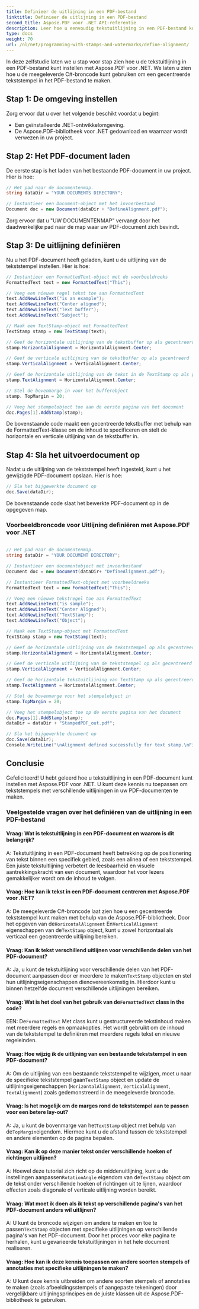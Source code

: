 ```yaml
---
title: Definieer de uitlijning in een PDF-bestand
linktitle: Definieer de uitlijning in een PDF-bestand
second_title: Aspose.PDF voor .NET API-referentie
description: Leer hoe u eenvoudig tekstuitlijning in een PDF-bestand kunt instellen met Aspose.PDF voor .NET.
type: docs
weight: 70
url: /nl/net/programming-with-stamps-and-watermarks/define-alignment/
---
```

In deze zelfstudie laten we u stap voor stap zien hoe u de tekstuitlijning in een PDF-bestand kunt instellen met Aspose.PDF voor .NET. We laten u zien hoe u de meegeleverde C#-broncode kunt gebruiken om een gecentreerde tekststempel in het PDF-bestand te maken.

## Stap 1: De omgeving instellen

Zorg ervoor dat u over het volgende beschikt voordat u begint:

- Een geïnstalleerde .NET-ontwikkelomgeving.
- De Aspose.PDF-bibliotheek voor .NET gedownload en waarnaar wordt verwezen in uw project.

## Stap 2: Het PDF-document laden

De eerste stap is het laden van het bestaande PDF-document in uw project. Hier is hoe:

```csharp
// Het pad naar de documentenmap.
string dataDir = "YOUR DOCUMENTS DIRECTORY";

// Instantieer een Document-object met het invoerbestand
Document doc = new Document(dataDir + "DefineAlignment.pdf");
```

Zorg ervoor dat u "UW DOCUMENTENMAP" vervangt door het daadwerkelijke pad naar de map waar uw PDF-document zich bevindt.

## Stap 3: De uitlijning definiëren

Nu u het PDF-document heeft geladen, kunt u de uitlijning van de tekststempel instellen. Hier is hoe:

```csharp
// Instantieer een FormattedText-object met de voorbeeldreeks
FormattedText text = new FormattedText("This");

// Voeg een nieuwe regel tekst toe aan FormattedText
text.AddNewLineText("is an example");
text.AddNewLineText("Center aligned");
text.AddNewLineText("Text buffer");
text.AddNewLineText("Subject");

// Maak een TextStamp-object met FormattedText
TextStamp stamp = new TextStamp(text);

// Geef de horizontale uitlijning van de tekstbuffer op als gecentreerd
stamp.HorizontalAlignment = HorizontalAlignment.Center;

// Geef de verticale uitlijning van de tekstbuffer op als gecentreerd
stamp.VerticalAlignment = VerticalAlignment.Center;

// Geef de horizontale uitlijning van de tekst in de TextStamp op als gecentreerd
stamp.TextAlignment = HorizontalAlignment.Center;

// Stel de bovenmarge in voor het bufferobject
stamp. TopMargin = 20;

// Voeg het stempelobject toe aan de eerste pagina van het document
doc.Pages[1].AddStamp(stamp);
```

De bovenstaande code maakt een gecentreerde tekstbuffer met behulp van de FormattedText-klasse om de inhoud te specificeren en stelt de horizontale en verticale uitlijning van de tekstbuffer in.

## Stap 4: Sla het uitvoerdocument op

Nadat u de uitlijning van de tekststempel heeft ingesteld, kunt u het gewijzigde PDF-document opslaan. Hier is hoe:

```csharp
// Sla het bijgewerkte document op
doc.Save(dataDir);
```

De bovenstaande code slaat het bewerkte PDF-document op in de opgegeven map.

### Voorbeeldbroncode voor Uitlijning definiëren met Aspose.PDF voor .NET 
```csharp

// Het pad naar de documentenmap.
string dataDir = "YOUR DOCUMENT DIRECTORY";

// Instantieer een documentobject met invoerbestand
Document doc = new Document(dataDir+ "DefineAlignment.pdf");

// Instantieer FormattedText-object met voorbeeldreeks
FormattedText text = new FormattedText("This");

// Voeg een nieuwe tekstregel toe aan FormattedText
text.AddNewLineText("is sample");
text.AddNewLineText("Center Aligned");
text.AddNewLineText("TextStamp");
text.AddNewLineText("Object");

// Maak een TextStamp-object met FormattedText
TextStamp stamp = new TextStamp(text);

// Geef de horizontale uitlijning van de tekststempel op als gecentreerd uitgelijnd
stamp.HorizontalAlignment = HorizontalAlignment.Center;

// Geef de verticale uitlijning van de tekststempel op als gecentreerd uitgelijnd
stamp.VerticalAlignment = VerticalAlignment.Center;

// Geef de horizontale tekstuitlijning van TextStamp op als gecentreerd uitgelijnd
stamp.TextAlignment = HorizontalAlignment.Center;

// Stel de bovenmarge voor het stempelobject in
stamp.TopMargin = 20;

// Voeg het stempelobject toe op de eerste pagina van het document
doc.Pages[1].AddStamp(stamp);
dataDir = dataDir + "StampedPDF_out.pdf";

// Sla het bijgewerkte document op
doc.Save(dataDir);
Console.WriteLine("\nAlignment defined successfully for text stamp.\nFile saved at " + dataDir);

```

## Conclusie

Gefeliciteerd! U hebt geleerd hoe u tekstuitlijning in een PDF-document kunt instellen met Aspose.PDF voor .NET. U kunt deze kennis nu toepassen om tekststempels met verschillende uitlijningen in uw PDF-documenten te maken.

### Veelgestelde vragen over het definiëren van de uitlijning in een PDF-bestand

#### Vraag: Wat is tekstuitlijning in een PDF-document en waarom is dit belangrijk?

A: Tekstuitlijning in een PDF-document heeft betrekking op de positionering van tekst binnen een specifiek gebied, zoals een alinea of een tekststempel. Een juiste tekstuitlijning verbetert de leesbaarheid en visuele aantrekkingskracht van een document, waardoor het voor lezers gemakkelijker wordt om de inhoud te volgen.

#### Vraag: Hoe kan ik tekst in een PDF-document centreren met Aspose.PDF voor .NET?

 A: De meegeleverde C#-broncode laat zien hoe u een gecentreerde tekststempel kunt maken met behulp van de Aspose.PDF-bibliotheek. Door het opgeven van de`HorizontalAlignment` En`VerticalAlignment` eigenschappen van de`TextStamp` object, kunt u zowel horizontaal als verticaal een gecentreerde uitlijning bereiken.

#### Vraag: Kan ik tekst verschillend uitlijnen voor verschillende delen van het PDF-document?

A: Ja, u kunt de tekstuitlijning voor verschillende delen van het PDF-document aanpassen door er meerdere te maken`TextStamp` objecten en stel hun uitlijningseigenschappen dienovereenkomstig in. Hierdoor kunt u binnen hetzelfde document verschillende uitlijningen bereiken.

####  Vraag: Wat is het doel van het gebruik van de`FormattedText` class in the code?
 EEN: De`FormattedText` Met class kunt u gestructureerde tekstinhoud maken met meerdere regels en opmaakopties. Het wordt gebruikt om de inhoud van de tekststempel te definiëren met meerdere regels tekst en nieuwe regeleinden.

#### Vraag: Hoe wijzig ik de uitlijning van een bestaande tekststempel in een PDF-document?

 A: Om de uitlijning van een bestaande tekststempel te wijzigen, moet u naar de specifieke tekststempel gaan`TextStamp` object en update de uitlijningseigenschappen (`HorizontalAlignment`, `VerticalAlignment`, `TextAlignment`) zoals gedemonstreerd in de meegeleverde broncode.

#### Vraag: Is het mogelijk om de marges rond de tekststempel aan te passen voor een betere lay-out?

 A: Ja, u kunt de bovenmarge van het`TextStamp` object met behulp van de`TopMargin`eigendom. Hiermee kunt u de afstand tussen de tekststempel en andere elementen op de pagina bepalen.

#### Vraag: Kan ik op deze manier tekst onder verschillende hoeken of richtingen uitlijnen?

 A: Hoewel deze tutorial zich richt op de middenuitlijning, kunt u de instellingen aanpassen`RotationAngle` eigendom van de`TextStamp` object om de tekst onder verschillende hoeken of richtingen uit te lijnen, waardoor effecten zoals diagonale of verticale uitlijning worden bereikt.

#### Vraag: Wat moet ik doen als ik tekst op verschillende pagina's van het PDF-document anders wil uitlijnen?

 A: U kunt de broncode wijzigen om andere te maken en toe te passen`TextStamp` objecten met specifieke uitlijningen op verschillende pagina's van het PDF-document. Door het proces voor elke pagina te herhalen, kunt u gevarieerde tekstuitlijningen in het hele document realiseren.

#### Vraag: Hoe kan ik deze kennis toepassen om andere soorten stempels of annotaties met specifieke uitlijningen te maken?

A: U kunt deze kennis uitbreiden om andere soorten stempels of annotaties te maken (zoals afbeeldingsstempels of aangepaste tekeningen) door vergelijkbare uitlijningsprincipes en de juiste klassen uit de Aspose.PDF-bibliotheek te gebruiken.
